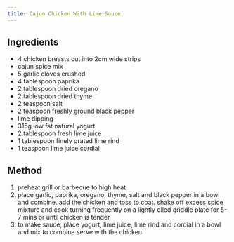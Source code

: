 ```yaml
---
title: Cajun Chicken With Lime Sauce
---
```


## Ingredients

-   4 chicken breasts cut into 2cm wide strips
-   cajun spice mix
-   5 garlic cloves crushed
-   4 tablespoon paprika
-   2 tablespoon dried oregano
-   2 tablespoon dried thyme
-   2 teaspoon salt
-   2 teaspoon freshly ground black pepper
-   lime dipping
-   315g low fat natural yogurt
-   2 tablespoon fresh lime juice
-   1 tablespoon finely grated lime rind
-   1 teaspoon lime juice cordial

## Method

1.  preheat grill or barbecue to high heat
2.  place garlic, paprika, oregano, thyme, salt and black pepper in a bowl and combine. add the chicken and toss to coat. shake off excess spice mixture and cook turning frequently on a lightly oiled griddle plate for 5-7 mins or until chicken is tender
3.  to make sauce, place yogurt, lime juice, lime rind and cordial in a bowl and mix to combine.serve with the chicken
